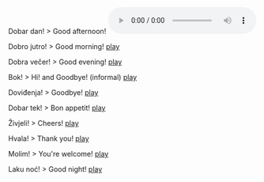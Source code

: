 Dobar dan! > Good afternoon! ![play](./Week1/PTT-20191106-WA0001.opus)

Dobro jutro! > Good morning! [play]()

Dobra večer! > Good evening! [play]()

Bok! > Hi! and Goodbye! (informal) [play]()

Doviđenja! > Goodbye! [play]()

Dobar tek! > Bon appetit! [play]()

Živjeli! > Cheers! [play]()

Hvala! > Thank you! [play]()

Molim! > You're welcome! [play]()

Laku noć! > Good night! [play]()
